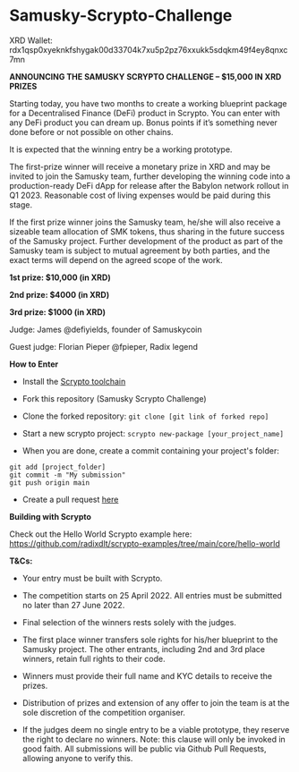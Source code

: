 # Samusky-Scrypto-Challenge

XRD Wallet: rdx1qsp0xyeknkfshygak00d33704k7xu5p2pz76xxukk5sdqkm49f4ey8qnxc7mn

**ANNOUNCING THE SAMUSKY SCRYPTO CHALLENGE – $15,000 IN XRD PRIZES**

Starting today, you have two months to create a working blueprint package for a Decentralised Finance (DeFi) product in Scrypto. You can enter with any DeFi product you can dream up. Bonus points if it’s something never done before or not possible on other chains.

It is expected that the winning entry be a working prototype.

The first-prize winner will receive a monetary prize in XRD and may be invited to join the Samusky team, further developing the winning code into a production-ready DeFi dApp for release after the Babylon network rollout in Q1 2023. Reasonable cost of living expenses would be paid during this stage.

If the first prize winner joins the Samusky team, he/she will also receive a sizeable team allocation of SMK tokens, thus sharing in the future success of the Samusky project. Further development of the product as part of the Samusky team is subject to mutual agreement by both parties, and the exact terms will depend on the agreed scope of the work.

**1st prize: $10,000 (in XRD)**

**2nd prize: $4000 (in XRD)**

**3rd prize: $1000 (in XRD)**

Judge: James @defiyields, founder of Samuskycoin

Guest judge: Florian Pieper @fpieper, Radix legend

**How to Enter**

- Install the [Scrypto toolchain](https://github.com/radixdlt/radixdlt-scrypto)

- Fork this repository (Samusky Scrypto Challenge)

- Clone the forked repository: `git clone [git link of forked repo]`

- Start a new scrypto project: `scrypto new-package [your_project_name]`

- When you are done, create a commit containing your project's folder:

```
git add [project_folder]
git commit -m "My submission"
git push origin main
```

- Create a pull request [here](https://github.com/defiyields/Samusky-Scrypto-Challenge/pulls)

**Building with Scrypto**

Check out the Hello World Scrypto example here: https://github.com/radixdlt/scrypto-examples/tree/main/core/hello-world

**T&Cs:**

- Your entry must be built with Scrypto.

- The competition starts on 25 April 2022. All entries must be submitted no later than 27 June 2022.

- Final selection of the winners rests solely with the judges.

- The first place winner transfers sole rights for his/her blueprint to the Samusky project. The other entrants, including 2nd and 3rd place winners, retain full rights to their code.

- Winners must provide their full name and KYC details to receive the prizes. 

- Distribution of prizes and extension of any offer to join the team is at the sole discretion of the competition organiser.

- If the judges deem no single entry to be a viable prototype, they reserve the right to declare no winners. Note: this clause will only be invoked in good faith. All submissions will be public via Github Pull Requests, allowing anyone to verify this.
